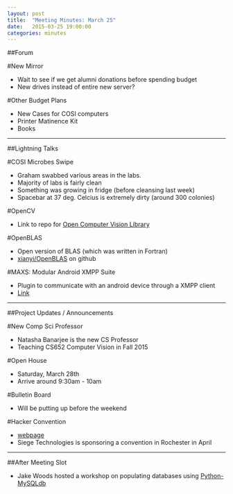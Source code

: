 ```yaml
---
layout: post
title:  "Meeting Minutes: March 25"
date:   2015-03-25 19:00:00
categories: minutes
---
```


##Forum

#New Mirror

- Wait to see if we get alumni donations before spending budget
- New drives instead of entire new server? 

#Other Budget Plans

- New Cases for COSI computers
- Printer Matinence Kit
- Books 

---

##Lightning Talks

#COSI Microbes Swipe

- Graham swabbed various areas in the labs.
- Majority of labs is fairly clean
- Something was growing in fridge (before cleansing last week)
- Spacebar at 37 deg. Celcius is extremely dirty (around 300 colonies) 

#OpenCV

- Link to repo for [Open Computer Vision Library](https://github.com/Itseez/opencv) 

#OpenBLAS

- Open version of BLAS (which was written in Fortran)
- [xianyi/OpenBLAS](https://github/xianyi/OpenBLAS) on github 

#MAXS: Modular Android XMPP Suite

- Plugin to communicate with an android device through a XMPP client
- [Link](http://projectmaxs.org/homepage/)

---

##Project Updates / Announcements

#New Comp Sci Professor

- Natasha Banarjee is the new CS Professor
- Teaching CS652 Computer Vision in Fall 2015 

#Open House

- Saturday, March 28th
- Arrive around 9:30am - 10am 

#Bulletin Board

- Will be putting up before the weekend 

#Hacker Convention

- [webpage](http://www.bsidesroc.com/)
- Siege Technologies is sponsoring a convention in Rochester in April 

---

##After Meeting Slot

- Jake Woods hosted a workshop on populating databases using [Python-MySQLdb](http://mysql-python.sourceforge.net/)
